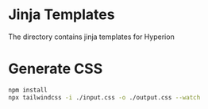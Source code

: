# Jinja Templates

The directory contains jinja templates for Hyperion

# Generate CSS

```bash
npm install
npx tailwindcss -i ./input.css -o ./output.css --watch
```
